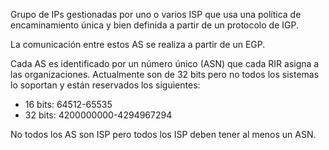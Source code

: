 Grupo de IPs gestionadas por uno o varios ISP que usa una política de encaminamiento única y bien definida a partir de un protocolo de IGP.

La comunicación entre estos AS se realiza a partir de un EGP.

Cada AS es identificado por un número único (ASN) que cada RIR asigna a las organizaciones. Actualmente son de 32 bits pero no todos los sistemas lo soportan y están reservados los siguientes:

- 16 bits: 64512-65535
- 32 bits: 4200000000-4294967294





No todos los AS son ISP pero todos los ISP deben tener al menos un ASN.
